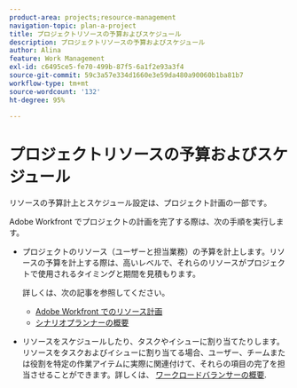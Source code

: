 ```yaml
---
product-area: projects;resource-management
navigation-topic: plan-a-project
title: プロジェクトリソースの予算およびスケジュール
description: プロジェクトリソースの予算およびスケジュール
author: Alina
feature: Work Management
exl-id: c6495ce5-fe70-499b-87f5-6a1f2e93a3f4
source-git-commit: 59c3a57e334d1660e3e59da480a90060b1ba81b7
workflow-type: tm+mt
source-wordcount: '132'
ht-degree: 95%

---
```


# プロジェクトリソースの予算およびスケジュール

<!--
<p data-mc-conditions="QuicksilverOrClassic.Draft mode">(NOTE: this article is only valuable for searching. All the information resides in other articles.)</p>
-->

リソースの予算計上とスケジュール設定は、プロジェクト計画の一部です。

Adobe Workfront でプロジェクトの計画を完了する際は、次の手順を実行します。

* プロジェクトのリソース（ユーザーと担当業務）の予算を計上します。リソースの予算を計上する際は、高いレベルで、それらのリソースがプロジェクトで使用されるタイミングと期間を見積もります。

  詳しくは、次の記事を参照してください。

   * [Adobe Workfront でのリソース計画](../../../resource-mgmt/resource-planning/resource-planning-overview.md)
   * [シナリオプランナーの概要](../../../scenario-planner/get-started-with-scenario-planning.md)

* リソースをスケジュールしたり、タスクやイシューに割り当てたりします。リソースをタスクおよびイシューに割り当てる場合、ユーザー、チームまたは役割を特定の作業アイテムに実際に関連付けて、それらの項目の完了を担当させることができます。詳しくは、 [ワークロードバランサーの概要](../../../resource-mgmt/workload-balancer/overview-workload-balancer.md).
